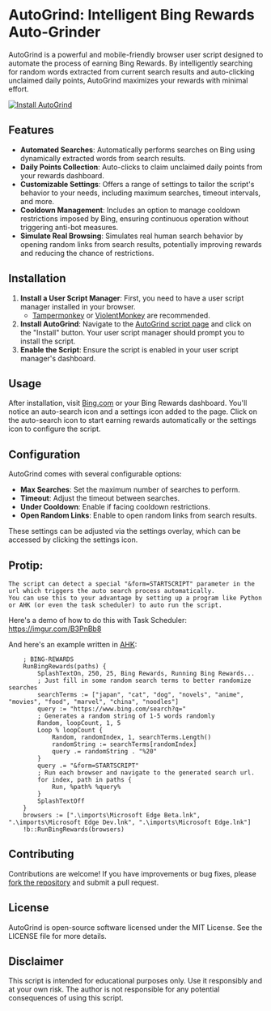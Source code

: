 # AutoGrind: Intelligent Bing Rewards Auto-Grinder
 
AutoGrind is a powerful and mobile-friendly browser user script designed to automate the process of earning Bing Rewards. By intelligently searching for random words extracted from current search results and auto-clicking unclaimed daily points, AutoGrind maximizes your rewards with minimal effort.

[![Install AutoGrind](https://img.shields.io/badge/Install-Now-brightgreen)](https://greasyfork.org/en/scripts/498482-autogrind-intelligent-bing-rewards-auto-grinder)


## Features

- **Automated Searches**: Automatically performs searches on Bing using dynamically extracted words from search results.
- **Daily Points Collection**: Auto-clicks to claim unclaimed daily points from your rewards dashboard.
- **Customizable Settings**: Offers a range of settings to tailor the script's behavior to your needs, including maximum searches, timeout intervals, and more.
- **Cooldown Management**: Includes an option to manage cooldown restrictions imposed by Bing, ensuring continuous operation without triggering anti-bot measures.
- **Simulate Real Browsing**: Simulates real human search behavior by opening random links from search results, potentially improving rewards and reducing the chance of restrictions.

## Installation

1. **Install a User Script Manager**: First, you need to have a user script manager installed in your browser.
    - [Tampermonkey](https://www.tampermonkey.net/) or [ViolentMonkey](https://violentmonkey.github.io/get-it/) are recommended.
2. **Install AutoGrind**: Navigate to the [AutoGrind script page](https://greasyfork.org/en/scripts/498482-autogrind-intelligent-bing-rewards-auto-grinder) and click on the "Install" button. Your user script manager should prompt you to install the script.
3. **Enable the Script**: Ensure the script is enabled in your user script manager's dashboard.

## Usage

After installation, visit [Bing.com](https://www.bing.com/search) or your Bing Rewards dashboard. You'll notice an auto-search icon and a settings icon added to the page. Click on the auto-search icon to start earning rewards automatically or the settings icon to configure the script.

## Configuration

AutoGrind comes with several configurable options:

- **Max Searches**: Set the maximum number of searches to perform.
- **Timeout**: Adjust the timeout between searches.
- **Under Cooldown**: Enable if facing cooldown restrictions.
- **Open Random Links**: Enable to open random links from search results.

These settings can be adjusted via the settings overlay, which can be accessed by clicking the settings icon.

## Protip: 

    The script can detect a special "&form=STARTSCRIPT" parameter in the url which triggers the auto search process automatically.
    You can use this to your advantage by setting up a program like Python or AHK (or even the task scheduler) to auto run the script.

Here's a demo of how to do this with Task Scheduler: https://imgur.com/B3PnBb8

And here's an example written in [AHK](https://www.autohotkey.com/):

```autohotkey
    ; BING-REWARDS
    RunBingRewards(paths) {
        SplashTextOn, 250, 25, Bing Rewards, Running Bing Rewards...
        ; Just fill in some random search terms to better randomize searches
        searchTerms := ["japan", "cat", "dog", "novels", "anime", "movies", "food", "marvel", "china", "noodles"]
        query := "https://www.bing.com/search?q="
        ; Generates a random string of 1-5 words randomly
        Random, loopCount, 1, 5
        Loop % loopCount {
            Random, randomIndex, 1, searchTerms.Length()
            randomString := searchTerms[randomIndex]
            query .= randomString . "%20"
        }
        query .= "&form=STARTSCRIPT"
        ; Run each browser and navigate to the generated search url.
        for index, path in paths {
            Run, %path% %query%
        }
        SplashTextOff
    }
    browsers := [".\imports\Microsoft Edge Beta.lnk", ".\imports\Microsoft Edge Dev.lnk", ".\imports\Microsoft Edge.lnk"]
    !b::RunBingRewards(browsers)
```

## Contributing

Contributions are welcome! If you have improvements or bug fixes, please [fork the repository](https://github.com/jeryjs/Userscripts/blob/main/Bing-AutoGrind) and submit a pull request.

## License

AutoGrind is open-source software licensed under the MIT License. See the LICENSE file for more details.

## Disclaimer

This script is intended for educational purposes only. Use it responsibly and at your own risk. The author is not responsible for any potential consequences of using this script.
